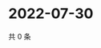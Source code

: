 # 2022-07-30

共 0 条

<!-- BEGIN WEIBO -->
<!-- 最后更新时间 Sat Jul 30 2022 07:16:10 GMT+0800 (China Standard Time) -->

<!-- END WEIBO -->
